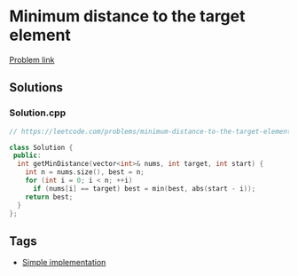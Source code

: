 # Minimum distance to the target element

[Problem link](https://leetcode.com/problems/minimum-distance-to-the-target-element)

## Solutions


### Solution.cpp
```cpp
// https://leetcode.com/problems/minimum-distance-to-the-target-element

class Solution {
 public:
  int getMinDistance(vector<int>& nums, int target, int start) {
    int n = nums.size(), best = n;
    for (int i = 0; i < n; ++i)
      if (nums[i] == target) best = min(best, abs(start - i));
    return best;
  }
};
```
## Tags

* [Simple implementation](/Collections/simple-implementation.md#simple-implementation)
